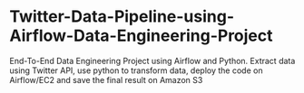 # Twitter-Data-Pipeline-using-Airflow-Data-Engineering-Project
End-To-End Data Engineering Project using Airflow and Python. Extract data using Twitter API, use python to transform data, deploy the code on Airflow/EC2 and save the final result on Amazon S3
